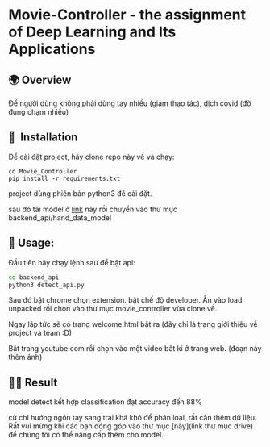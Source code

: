 # Movie-Controller - the assignment of Deep Learning and Its Applications

## 🌍  Overview

Để người dùng không phải dùng tay nhiều (giảm thao tác), dịch covid (đỡ đụng chạm nhiều)

## 👷 ‍ Installation

Để cài đặt project, hãy clone repo này về và chạy:

```
cd Movie_Controller
pip install -r requirements.txt
```

project dùng phiên bản python3 để cài đặt.

sau đó tải model ở [link](điền-link-vào-đây) này rồi chuyển vào thư mục backend_api/hand_data_model

## 🤖  Usage:

Đầu tiên hãy chạy lệnh sau để bật api:
```bash
cd backend_api
python3 detect_api.py
```

Sau đó bật chrome chọn extension. bật chế độ developer. Ấn vào load unpacked rồi chọn vào thư mục movie_controller vừa clone về.

Ngay lập tức sẽ có trang welcome.html bật ra (đây chỉ là trang giới thiệu về project và team :D)

Bật trang youtube.com rồi chọn vào một video bất kì ở trang web. (đoạn này thêm ảnh)

## 👩‍💻  Result

model detect kết hợp classification đạt accuracy đến 88%

cử chỉ hướng ngón tay sang trái khá khó để phân loại, rất cần thêm dữ liệu. Rất vui mừng khi các bạn đóng góp vào thư mục [này](link thư mục drive) để chúng tôi có thể nâng cấp thêm cho model.

